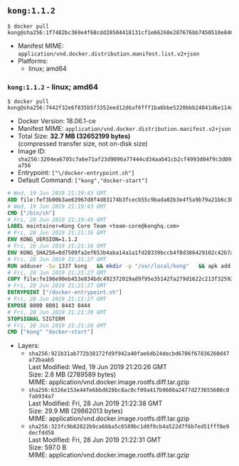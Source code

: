 ## `kong:1.1.2`

```console
$ docker pull kong@sha256:1f7482bc369e4f68cdd28504418131cf1e66268e287676bb7450510e846a1676
```

-	Manifest MIME: `application/vnd.docker.distribution.manifest.list.v2+json`
-	Platforms:
	-	linux; amd64

### `kong:1.1.2` - linux; amd64

```console
$ docker pull kong@sha256:7442f32e6f835b5f3352eed12d6af6fff1ba6bbe5220bbb24041d6e114d89321
```

-	Docker Version: 18.06.1-ce
-	Manifest MIME: `application/vnd.docker.distribution.manifest.v2+json`
-	Total Size: **32.7 MB (32652199 bytes)**  
	(compressed transfer size, not on-disk size)
-	Image ID: `sha256:3204ea6705c7a6e71af23d9096a77444cd34aab41cb2cf4993d04f9c3d09a756`
-	Entrypoint: `["\/docker-entrypoint.sh"]`
-	Default Command: `["kong","docker-start"]`

```dockerfile
# Wed, 19 Jun 2019 21:19:43 GMT
ADD file:fef3b00b3ae63967d8f4d83174b3fcecb55c9bada02b3e4f5a9b79a21b6c3bb3 in / 
# Wed, 19 Jun 2019 21:19:43 GMT
CMD ["/bin/sh"]
# Fri, 28 Jun 2019 21:19:45 GMT
LABEL maintainer=Kong Core Team <team-core@konghq.com>
# Fri, 28 Jun 2019 21:21:16 GMT
ENV KONG_VERSION=1.1.2
# Fri, 28 Jun 2019 21:21:16 GMT
ENV KONG_SHA256=0d7509fa2ef653b4aba14a1a1fd20339bccb4f8d386429102c42b7af6d8b6bdb
# Fri, 28 Jun 2019 21:21:27 GMT
RUN adduser -Su 1337 kong 	&& mkdir -p "/usr/local/kong" 	&& apk add --no-cache --virtual .build-deps wget tar ca-certificates 	&& apk add --no-cache libgcc openssl pcre perl tzdata curl libcap su-exec 	&& wget -O kong.tar.gz "https://bintray.com/kong/kong-alpine-tar/download_file?file_path=kong-$KONG_VERSION.apk.tar.gz" 	&& echo "$KONG_SHA256 *kong.tar.gz" | sha256sum -c - 	&& tar -xzf kong.tar.gz -C /tmp 	&& rm -f kong.tar.gz 	&& cp -R /tmp/usr / 	&& rm -rf /tmp/usr 	&& cp -R /tmp/etc / 	&& rm -rf /tmp/etc 	&& apk del .build-deps 	&& chown -R kong:0 /usr/local/kong 	&& chmod -R g=u /usr/local/kong
# Fri, 28 Jun 2019 21:21:27 GMT
COPY file:fe196e90eb453e834bdc492372019ad9f95e35142fa279d1622c213f32592fe9 in /docker-entrypoint.sh 
# Fri, 28 Jun 2019 21:21:27 GMT
ENTRYPOINT ["/docker-entrypoint.sh"]
# Fri, 28 Jun 2019 21:21:27 GMT
EXPOSE 8000 8001 8443 8444
# Fri, 28 Jun 2019 21:21:28 GMT
STOPSIGNAL SIGTERM
# Fri, 28 Jun 2019 21:21:28 GMT
CMD ["kong" "docker-start"]
```

-	Layers:
	-	`sha256:921b31ab772b38172fd9f942a40fae6db24decbd6706f67836260d47a72baab5`  
		Last Modified: Wed, 19 Jun 2019 21:20:26 GMT  
		Size: 2.8 MB (2789589 bytes)  
		MIME: application/vnd.docker.image.rootfs.diff.tar.gzip
	-	`sha256:6326e153e44fe6bbd628bc8ac0cf09a417b9600a2477d273655608c0fab934a7`  
		Last Modified: Fri, 28 Jun 2019 21:22:38 GMT  
		Size: 29.9 MB (29862013 bytes)  
		MIME: application/vnd.docker.image.rootfs.diff.tar.gzip
	-	`sha256:323fc9b82822b9ca6bba5c6589bc1d0f0cb4a522d7f6b7ed51fff8e9decfdd58`  
		Last Modified: Fri, 28 Jun 2019 21:22:31 GMT  
		Size: 597.0 B  
		MIME: application/vnd.docker.image.rootfs.diff.tar.gzip
